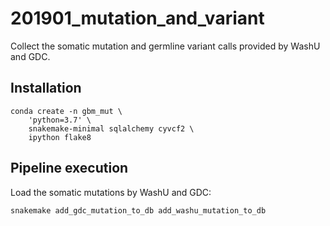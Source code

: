 # 201901_mutation_and_variant
Collect the somatic mutation and germline variant calls provided by WashU and GDC.


## Installation

    conda create -n gbm_mut \
        'python=3.7' \
        snakemake-minimal sqlalchemy cyvcf2 \
        ipython flake8


## Pipeline execution
Load the somatic mutations by WashU and GDC:

    snakemake add_gdc_mutation_to_db add_washu_mutation_to_db
